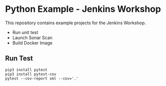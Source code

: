 # Python Example - Jenkins Workshop

This repository contains example projects for the Jenkins Workshop.

* Run unit test
* Launch Sonar Scan
* Build Docker Image


## Run Test
```
pip3 install pytest
pip3 install pytest-cov
pytest --cov-report xml --cov='.'
```